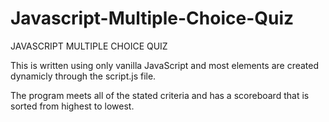 # Javascript-Multiple-Choice-Quiz

JAVASCRIPT MULTIPLE CHOICE QUIZ

This is written using only vanilla JavaScript and most elements are 
created dynamicly through the script.js file. 

The program meets all of the stated criteria and has a scoreboard that is sorted from highest to lowest.

